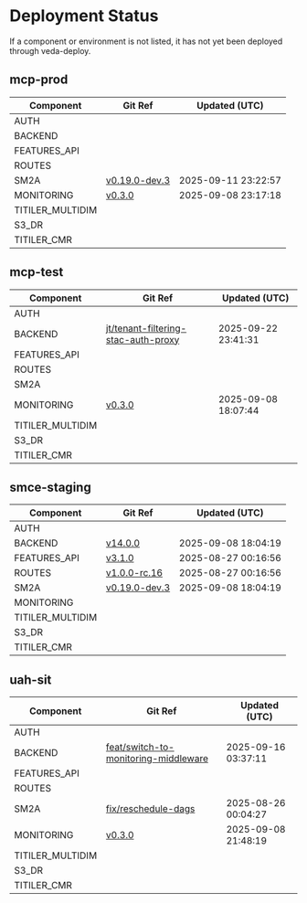 # Deployment Status

If a component or environment is not listed, it has not yet been deployed through veda-deploy.

## mcp-prod
| Component | Git Ref | Updated (UTC) |
|-----------|---------|---------------|
| AUTH |  |  |
| BACKEND |  |  |
| FEATURES_API |  |  |
| ROUTES |  |  |
| SM2A | [v0.19.0-dev.3](https://github.com/NASA-IMPACT/veda-sm2a/tree/v0.19.0-dev.3) | 2025-09-11 23:22:57 |
| MONITORING | [v0.3.0](https://github.com/NASA-IMPACT/veda-monitoring/tree/v0.3.0) | 2025-09-08 23:17:18 |
| TITILER_MULTIDIM |  |  |
| S3_DR |  |  |
| TITILER_CMR |  |  |

## mcp-test
| Component | Git Ref | Updated (UTC) |
|-----------|---------|---------------|
| AUTH |  |  |
| BACKEND | [jt/tenant-filtering-stac-auth-proxy](https://github.com/NASA-IMPACT/veda-backend/tree/jt/tenant-filtering-stac-auth-proxy) | 2025-09-22 23:41:31 |
| FEATURES_API |  |  |
| ROUTES |  |  |
| SM2A |  |  |
| MONITORING | [v0.3.0](https://github.com/NASA-IMPACT/veda-monitoring/tree/v0.3.0) | 2025-09-08 18:07:44 |
| TITILER_MULTIDIM |  |  |
| S3_DR |  |  |
| TITILER_CMR |  |  |

## smce-staging
| Component | Git Ref | Updated (UTC) |
|-----------|---------|---------------|
| AUTH |  |  |
| BACKEND | [v14.0.0](https://github.com/NASA-IMPACT/veda-backend/tree/v14.0.0) | 2025-09-08 18:04:19 |
| FEATURES_API | [v3.1.0](https://github.com/NASA-IMPACT/veda-features-api-cdk/tree/v3.1.0) | 2025-08-27 00:16:56 |
| ROUTES | [v1.0.0-rc.16](https://github.com/NASA-IMPACT/veda-routes/tree/v1.0.0-rc.16) | 2025-08-27 00:16:56 |
| SM2A | [v0.19.0-dev.3](https://github.com/NASA-IMPACT/veda-sm2a/tree/v0.19.0-dev.3) | 2025-09-08 18:04:19 |
| MONITORING |  |  |
| TITILER_MULTIDIM |  |  |
| S3_DR |  |  |
| TITILER_CMR |  |  |

## uah-sit
| Component | Git Ref | Updated (UTC) |
|-----------|---------|---------------|
| AUTH |  |  |
| BACKEND | [feat/switch-to-monitoring-middleware](https://github.com/NASA-IMPACT/veda-backend/tree/feat/switch-to-monitoring-middleware) | 2025-09-16 03:37:11 |
| FEATURES_API |  |  |
| ROUTES |  |  |
| SM2A | [fix/reschedule-dags](https://github.com/NASA-IMPACT/veda-sm2a/tree/fix/reschedule-dags) | 2025-08-26 00:04:27 |
| MONITORING | [v0.3.0](https://github.com/NASA-IMPACT/veda-monitoring/tree/v0.3.0) | 2025-09-08 21:48:19 |
| TITILER_MULTIDIM |  |  |
| S3_DR |  |  |
| TITILER_CMR |  |  |

